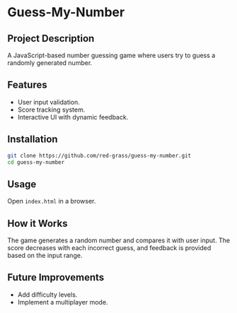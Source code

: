 # Guess-My-Number

## Project Description
A JavaScript-based number guessing game where users try to guess a randomly generated number.

## Features 
* User input validation.
* Score tracking system.
* Interactive UI with dynamic feedback.

## Installation
```bash
git clone https://github.com/red-grass/guess-my-number.git
cd guess-my-number
```

## Usage
Open ```index.html``` in a browser.

## How it Works
The game generates a random number and compares it with user input. The score decreases with each incorrect guess, and feedback is provided based on the input range.

## Future Improvements 
* Add difficulty levels.
* Implement a multiplayer mode.




